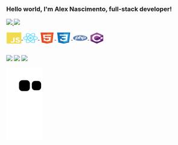 ### Hello world, I'm Alex Nascimento, full-stack developer!

<div>
	<a href="https://github.com/alex-nascimentoo">
	<img height="180em" src="https://github-readme-stats.vercel.app/api?username=alex-nascimentoo&show_icons=true&theme=gotham&include_all_commits=true&count_private=true&border_color=37928A&disable_animations=false" />
	<img height="180em" src="https://github-readme-stats.vercel.app/api/top-langs/?username=alex-nascimentoo&layout=compact&langs_count=16&theme=gotham&border_color=37928A" />
</div>
  <br>
<div style="display: inline_block">
	<img align="center" alt="Alex-Js" height="30" width="40" src="https://raw.githubusercontent.com/devicons/devicon/master/icons/javascript/javascript-plain.svg">
  <img align="center" alt="Alex-React" height="30" width="40" src="https://raw.githubusercontent.com/devicons/devicon/master/icons/react/react-original.svg">
  <img align="center" alt="Alex-html" height="30" width="40" src="https://raw.githubusercontent.com/devicons/devicon/master/icons/html5/html5-original.svg">
  <img align="center" alt="Alex-css" height="30" width="40" src="https://raw.githubusercontent.com/devicons/devicon/master/icons/css3/css3-original.svg">
  <img align="center" alt="Alex-php" height="30" width="40" src="https://raw.githubusercontent.com/devicons/devicon/master/icons/php/php-plain.svg">
  <img align="center" alt="Alex-csharp" height="30" width="40" src="https://raw.githubusercontent.com/devicons/devicon/master/icons/csharp/csharp-original.svg">
</div>
  
  ##
  
<div>
  <a href="https://www.linkedin.com/in/alex-nascimentoo" target="_blank"><img src="https://img.shields.io/badge/Discord-7289DA?style=for-the-badge&logo=discord&logoColor=white" target="_blank"></a>
  <a href="https://www.linkedin.com/in/alex-nascimentoo" target="_blank"><img src="https://img.shields.io/badge/Gmail-D14836?style=for-the-badge&logo=gmail&logoColor=white" target="_blank"></a>
	<a href="https://www.linkedin.com/in/alex-nascimentoo" target="_blank"><img src="https://img.shields.io/badge/LinkedIn-0077B5?style=for-the-badge&logo=linkedin&logoColor=white" target="_blank"></a>
	
![Snake animation](https://github.com/alex-nascimentoo/alex-nascimentoo/blob/output/github-contribution-grid-snake.svg)
	
</div>
